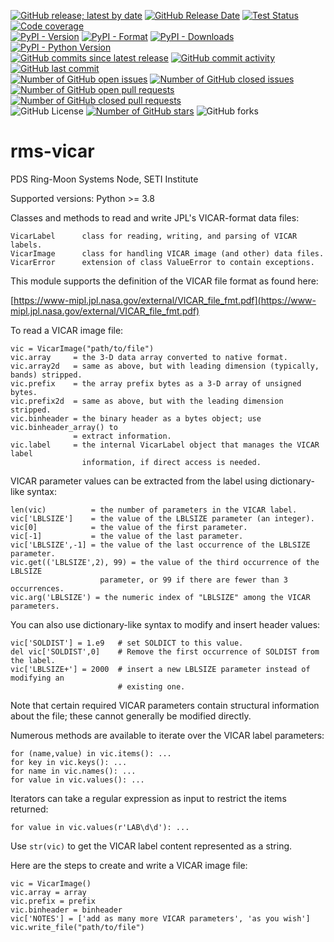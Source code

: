 [![GitHub release; latest by date](https://img.shields.io/github/v/release/SETI/rms-vicar)](https://github.com/SETI/rms-vicar/releases)
[![GitHub Release Date](https://img.shields.io/github/release-date/SETI/rms-vicar)](https://github.com/SETI/rms-vicar/releases)
[![Test Status](https://img.shields.io/github/actions/workflow/status/SETI/rms-vicar/run-tests.yml?branch=main)](https://github.com/SETI/rms-vicar/actions)
[![Code coverage](https://img.shields.io/codecov/c/github/SETI/rms-vicar/main?logo=codecov)](https://codecov.io/gh/SETI/rms-vicar)
<br />
[![PyPI - Version](https://img.shields.io/pypi/v/rms-vicar)](https://pypi.org/project/rms-vicar)
[![PyPI - Format](https://img.shields.io/pypi/format/rms-vicar)](https://pypi.org/project/rms-vicar)
[![PyPI - Downloads](https://img.shields.io/pypi/dm/rms-vicar)](https://pypi.org/project/rms-vicar)
[![PyPI - Python Version](https://img.shields.io/pypi/pyversions/rms-vicar)](https://pypi.org/project/rms-vicar)
<br />
[![GitHub commits since latest release](https://img.shields.io/github/commits-since/SETI/rms-vicar/latest)](https://github.com/SETI/rms-vicar/commits/main/)
[![GitHub commit activity](https://img.shields.io/github/commit-activity/m/SETI/rms-vicar)](https://github.com/SETI/rms-vicar/commits/main/)
[![GitHub last commit](https://img.shields.io/github/last-commit/SETI/rms-vicar)](https://github.com/SETI/rms-vicar/commits/main/)
<br />
[![Number of GitHub open issues](https://img.shields.io/github/issues-raw/SETI/rms-vicar)](https://github.com/SETI/rms-vicar/issues)
[![Number of GitHub closed issues](https://img.shields.io/github/issues-closed-raw/SETI/rms-vicar)](https://github.com/SETI/rms-vicar/issues)
[![Number of GitHub open pull requests](https://img.shields.io/github/issues-pr-raw/SETI/rms-vicar)](https://github.com/SETI/rms-vicar/pulls)
[![Number of GitHub closed pull requests](https://img.shields.io/github/issues-pr-closed-raw/SETI/rms-vicar)](https://github.com/SETI/rms-vicar/pulls)
<br />
![GitHub License](https://img.shields.io/github/license/SETI/rms-vicar)
[![Number of GitHub stars](https://img.shields.io/github/stars/SETI/rms-vicar)](https://github.com/SETI/rms-vicar/stargazers)
![GitHub forks](https://img.shields.io/github/forks/SETI/rms-vicar)

# rms-vicar

PDS Ring-Moon Systems Node, SETI Institute

Supported versions: Python >= 3.8

Classes and methods to read and write JPL's VICAR-format data files:

    VicarLabel      class for reading, writing, and parsing of VICAR labels.
    VicarImage      class for handling VICAR image (and other) data files.
    VicarError      extension of class ValueError to contain exceptions.

This module supports the definition of the VICAR file format as found here:

[https://www-mipl.jpl.nasa.gov/external/VICAR_file_fmt.pdf](https://www-mipl.jpl.nasa.gov/external/VICAR_file_fmt.pdf)

To read a VICAR image file:

    vic = VicarImage("path/to/file")
    vic.array     = the 3-D data array converted to native format.
    vic.array2d   = same as above, but with leading dimension (typically, bands) stripped.
    vic.prefix    = the array prefix bytes as a 3-D array of unsigned bytes.
    vic.prefix2d  = same as above, but with the leading dimension stripped.
    vic.binheader = the binary header as a bytes object; use vic.binheader_array() to
                  = extract information.
    vic.label     = the internal VicarLabel object that manages the VICAR label
                    information, if direct access is needed.

VICAR parameter values can be extracted from the label using dictionary-like syntax:

    len(vic)          = the number of parameters in the VICAR label.
    vic['LBLSIZE']    = the value of the LBLSIZE parameter (an integer).
    vic[0]            = the value of the first parameter.
    vic[-1]           = the value of the last parameter.
    vic['LBLSIZE',-1] = the value of the last occurrence of the LBLSIZE parameter.
    vic.get(('LBLSIZE',2), 99) = the value of the third occurrence of the LBLSIZE
                        parameter, or 99 if there are fewer than 3 occurrences.
    vic.arg('LBLSIZE') = the numeric index of "LBLSIZE" among the VICAR parameters.

You can also use dictionary-like syntax to modify and insert header values:

    vic['SOLDIST'] = 1.e9   # set SOLDICT to this value.
    del vic['SOLDIST',0]    # Remove the first occurrence of SOLDIST from the label.
    vic['LBLSIZE+'] = 2000  # insert a new LBLSIZE parameter instead of modifying an
                            # existing one.

Note that certain required VICAR parameters contain structural information about the file;
these cannot generally be modified directly.

Numerous methods are available to iterate over the VICAR label parameters:

    for (name,value) in vic.items(): ...
    for key in vic.keys(): ...
    for name in vic.names(): ...
    for value in vic.values(): ...

Iterators can take a regular expression as input to restrict the items returned:

    for value in vic.values(r'LAB\d\d'): ...

Use `str(vic)` to get the VICAR label content represented as a string.

Here are the steps to create and write a VICAR image file:

    vic = VicarImage()
    vic.array = array
    vic.prefix = prefix
    vic.binheader = binheader
    vic['NOTES'] = ['add as many more VICAR parameters', 'as you wish']
    vic.write_file("path/to/file")
